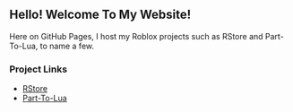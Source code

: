 ## Hello! Welcome To My Website!

Here on GitHub Pages, I host my Roblox projects such as RStore and Part-To-Lua, to name a few.

### Project Links
* [RStore](https://r0bl0x10501050.github.io/RStore/)
* [Part-To-Lua](https://r0bl0x10501050.github.io/Part-To-Lua/)
